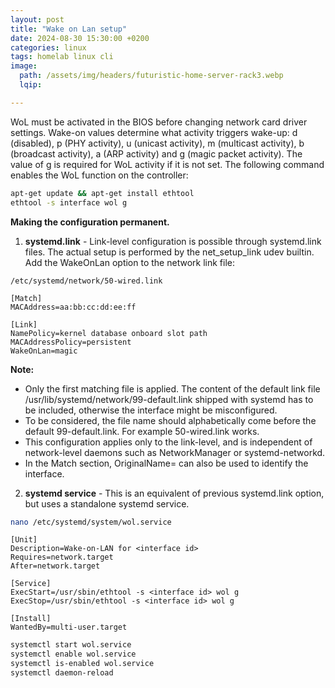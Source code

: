```yaml
---
layout: post
title: "Wake on Lan setup"
date: 2024-08-30 15:30:00 +0200
categories: linux
tags: homelab linux cli
image:
  path: /assets/img/headers/futuristic-home-server-rack3.webp
  lqip: 

---
```


WoL must be activated in the BIOS before changing network card driver settings. Wake-on values determine what activity triggers wake-up: d (disabled), p (PHY activity), u (unicast activity), m (multicast activity), b (broadcast activity), a (ARP activity) and g (magic packet activity). The value of g is required for WoL activity if it is not set. The following command enables the WoL function on the controller:

```sh
apt-get update && apt-get install ethtool
ethtool -s interface wol g
```

**Making the configuration permanent.**

1. **systemd.link** - Link-level configuration is possible through systemd.link files. The actual setup is performed by the net_setup_link udev builtin. Add the WakeOnLan option to the network link file:

```
/etc/systemd/network/50-wired.link

[Match]
MACAddress=aa:bb:cc:dd:ee:ff

[Link]
NamePolicy=kernel database onboard slot path
MACAddressPolicy=persistent
WakeOnLan=magic
```

**Note:**
- Only the first matching file is applied. The content of the default link file /usr/lib/systemd/network/99-default.link shipped with systemd has to be included, otherwise the interface might be misconfigured.
- To be considered, the file name should alphabetically come before the default 99-default.link. For example 50-wired.link works.
- This configuration applies only to the link-level, and is independent of network-level daemons such as NetworkManager or systemd-networkd.
- In the Match section, OriginalName= can also be used to identify the interface.
 
2. **systemd service** - This is an equivalent of previous systemd.link option, but uses a standalone systemd service.

```sh
nano /etc/systemd/system/wol.service
```

```
[Unit]
Description=Wake-on-LAN for <interface id>
Requires=network.target
After=network.target

[Service]
ExecStart=/usr/sbin/ethtool -s <interface id> wol g
ExecStop=/usr/sbin/ethtool -s <interface id> wol g
 
[Install]
WantedBy=multi-user.target
```

```sh
systemctl start wol.service
systemctl enable wol.service
systemctl is-enabled wol.service
systemctl daemon-reload
```